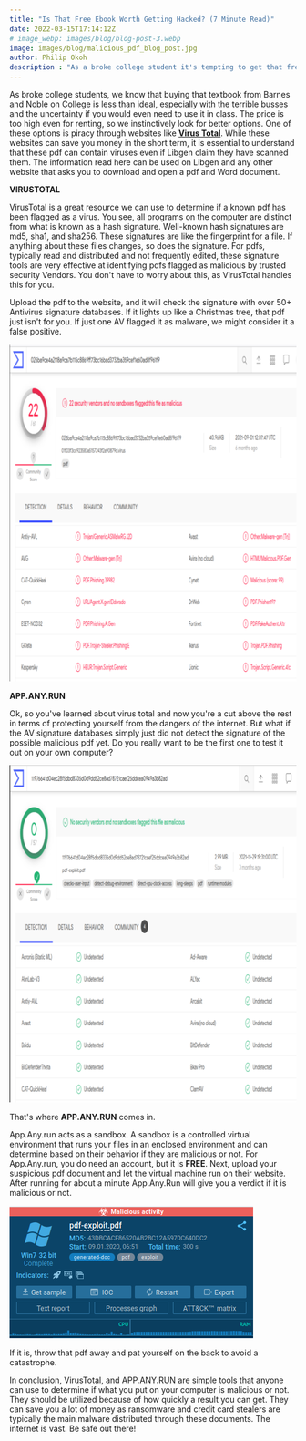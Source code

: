 ```yaml
---
title: "Is That Free Ebook Worth Getting Hacked? (7 Minute Read)"
date: 2022-03-15T17:14:12Z
# image_webp: images/blog/blog-post-3.webp
image: images/blog/malicious_pdf_blog_post.jpg
author: Philip Okoh
description : "As a broke college student it's tempting to get that free pdf from libgen... but is it worth it?"
---
```



As broke college students, we know that buying that textbook from Barnes and Noble on College is less than ideal, especially with the terrible busses and the uncertainty if you would even need to use it in class. The price is too high even for renting, so we instinctively look for better options. One of these options is piracy through websites like [**Virus Total**](https://www.libgen.is/). While these websites can save you money in the short term, it is essential to understand that these pdf can contain viruses even if Libgen claim they have scanned them. The information read here can be used on Libgen and any other website that asks you to download and open a pdf and Word document.

**VIRUSTOTAL**

VirusTotal is a great resource we can use to determine if a known pdf has been flagged as a virus. You see, all programs on the computer are distinct from what is known as a hash signature. Well-known hash signatures are md5, sha1, and sha256. These signatures are like the fingerprint for a file. If anything about these files changes, so does the signature. For pdfs, typically read and distributed and not frequently edited, these signature tools are very effective at identifying pdfs flagged as malicious by trusted security Vendors. You don't have to worry about this, as VirusTotal handles this for you.

Upload the pdf to the website, and it will check the signature with over 50+ Antivirus signature databases. If it lights up like a Christmas tree,  that pdf just isn't for you. If just one AV flagged it as malware, we might consider it a false positive.

![Figure 1](https://github.com/rusec/BlogPostPhotos/blob/master/BlogPost1/virustoal_hits_more.png?raw=true)

**APP.ANY.RUN**

Ok, so you've learned about virus total and now you're a cut above the rest in terms of protecting yourself from the dangers of the internet. But what if the AV signature databases simply just did not detect the signature of the possible malicious pdf yet. Do you really want to be the first one to test it out on your own computer? 

![Figure 2](https://github.com/rusec/BlogPostPhotos/blob/master/BlogPost1/virus_total_no_captures.png?raw=true)

That's where **APP.ANY.RUN** comes in.

App.Any.run acts as a sandbox. A sandbox is a controlled virtual environment that runs your files in an enclosed environment and can determine based on their behavior if they are malicious or not. For App.Any.run, you do need an account, but it is **FREE**. Next, upload your suspicious pdf document and let the virtual machine run on their website. After running for about a minute App.Any.Run will give you a verdict if it is malicious or not. 

![Figure 3](https://github.com/rusec/BlogPostPhotos/blob/master/BlogPost1/App.any.run.png?raw=true#center)

If it is, throw that pdf away and pat yourself on the back to avoid a catastrophe. 

In conclusion, VirusTotal, and APP.ANY.RUN are simple tools that anyone can use to determine if what you put on your computer is malicious or not. They should be utilized because of how quickly a result you can get. They can save you a lot of money as ransomware and credit card stealers are typically the main malware distributed through these documents. The internet is vast. Be safe out there!